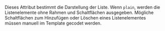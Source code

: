 Dieses Attribut bestimmt die Darstellung der Liste. Wenn `plain`, werden die
Listenelemente ohne Rahmen und Schaltflächen ausgegeben. Mögliche
Schaltflächen zum Hinzufügen oder Löschen eines Listenelementes müssen
manuell im Template gecodet werden.